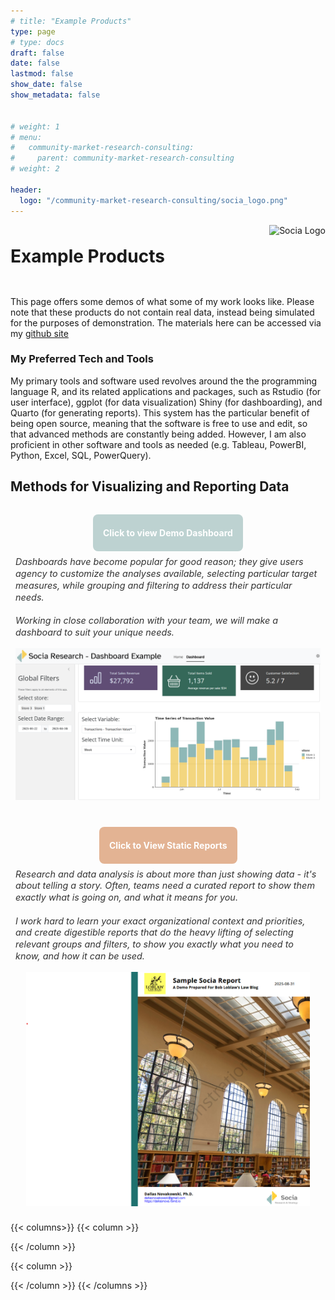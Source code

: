 ```yaml
---
# title: "Example Products"
type: page
# type: docs
draft: false
date: false
lastmod: false
show_date: false
show_metadata: false


# weight: 1
# menu:
#   community-market-research-consulting:
#     parent: community-market-research-consulting
# weight: 2

header:
  logo: "/community-market-research-consulting/socia_logo.png"
---
```



<div class="header-with-logo">
  <h1>Example Products</h1>
  <img src="/community-market-research-consulting/socia_logo.png" alt="Socia Logo" style="height:100px;">
</div>




This page offers some demos of what some of my work looks like. Please note that these products do not contain real data, instead being simulated for the purposes of demonstration. The materials here can be accessed via my [github site](https://github.com/DallasNovakowski/socia_demo)


<style>

/* Base button style */
.cta-button {
  display: inline-flex;
  align-items: center;
  justify-content: center;
  color: #fff !important;                     /* force white text */
  -webkit-text-fill-color: #fff !important;   /* for iOS / Safari */
  padding: 0.6rem 1rem;
  border-radius: 0.5rem;
  text-decoration: none;
  font-weight: 700;
  min-height: 40px;
  transition: transform .12s ease, box-shadow .12s ease, background-color .18s ease;
  will-change: transform, box-shadow, background-color;
  border: none;
}

/* Specific backgrounds for each CTA */
.cta-button.contact  { background-color: #E8C684; }
.cta-button.examples { background-color: #E3B393; }
.cta-button.library  { background-color: #BDD2D1; }

/* Keep text white in all states */
.cta-button,
.cta-button:link,
.cta-button:visited,
.cta-button:hover,
.cta-button:active,
.cta-button:focus {
  color: #fff !important;
  -webkit-text-fill-color: #fff !important;
  text-decoration: none;
}

/* Hover: slightly lighter background + lift */
.cta-button.contact:hover  { background-color: #F1D79A; }
.cta-button.examples:hover { background-color: #EEC1A5; }
.cta-button.library:hover  { background-color: #C9DDDC; }

.cta-button:hover {
  transform: translateY(-3px);
  box-shadow: 0 6px 18px rgba(0,0,0,0.08);
  cursor: pointer;
}

/* Focus accessibility */
.cta-button:focus {
  outline: 3px solid rgba(0,0,0,0.08);
  outline-offset: 2px;
}



/* === Layout container === */

.page-header,
.article-container,
.docs-content > *:first-child {
  margin-top: 0 !important;
  padding-top: 0 !important;
}

.cta-container {
display: flex;
flex-wrap: wrap;         /* allows stacking on small screens */
align-items: flex-start; /* top align so text doesn't push image down */
justify-content: center; /* center them if wrapping */
column-gap: 2rem;        /* horizontal space between button-wrapper and image */
row-gap: 1rem;           /* vertical spacing when stacked */
}

.cta-container img {
  max-height: 375px;
  height: auto;
  width: auto;
  margin-top: 0rem !important;
  margin-bottom: 0rem !important;
  flex: 0 0 auto;          /* don't let image shrink */
}

.cta-button-wrapper {
  display: flex;
  flex-direction: column;  /* stack button + text vertically */
  align-items: center;     /* keep button centered */
  text-align: center;      /* default: centered text (for small screens) */
  flex: 1 1 300px;         /* allow it to grow wider when wrapping */
  min-width: 220px;        /* prevents squishing too narrow */
}

.cta-button-wrapper .cta-button {
  margin-bottom: 0.5rem;
}

/* description text */
.cta-description {
  font-size: 0.9rem;
  font-style: italic;
  line-height: 1.3;
  color: #333;
  width: 100%;             /* let it expand fully */
  max-width: none;         /* remove the artificial cap */
}

/* On larger screens, left-align the description */
@media (min-width: 768px) {
  .cta-button-wrapper {
    align-items: center;    /* keep button centered */
  }
  .cta-description {
    text-align: left;       /* left-align description text */
  }
}



.header-with-logo {
  display: flex;
  flex-wrap: wrap;
  align-items: center;
  justify-content: space-between;
  margin-top: 0;
}

/* Make sure the h1 takes available space */
.header-with-logo h1 {
  flex: 1 1 auto;
  min-width: 200px;
  margin: 0;
}

/* Image sizing */
.header-with-logo img {
  flex: 0 0 auto;
  margin-top: 0;
}

/* On small screens, stack vertically with logo first */
@media (max-width: 600px) {
  .header-with-logo {
    flex-direction: column;
    align-items: center;  /* center both logo and title */
  }

  .header-with-logo img {
    order: -1;  /* move logo above the h1 */
    margin-bottom: 0.5rem;
  }

  .header-with-logo h1 {
    text-align: center;/* center title on small screens */
        margin-bottom: 2rem;

  }
}
</style>




### My Preferred Tech and Tools

My primary tools and software used revolves around the the programming language R, and its related applications and packages, such as Rstudio (for user interface), ggplot (for data visualization) Shiny (for dashboarding), and Quarto (for generating reports). This system has the particular benefit of being open source, meaning that the software is free to use and edit, so that advanced methods are constantly being added. However, I am also proficient in other software and tools as needed (e.g. Tableau, PowerBI, Python, Excel, SQL, PowerQuery).

## Methods for Visualizing and Reporting Data


<div style="padding: .5rem; border-radius: 0.5rem; margin-top: 1.5rem; margin-bottom: 1.5rem;">
  <div class="cta-container">

  <!-- Button + description -->
  <div class="cta-button-wrapper">
    <a href="https://gzlvni-dallas-novakowski.shinyapps.io/socia_demo/" class="cta-button library">Click to view Demo Dashboard</a>
    <div class="cta-description">
      Dashboards have become popular for good reason; they give users agency to customize the analyses available, selecting particular target measures, while grouping and filtering to address their particular needs. 
      <br> <br>
  Working in close collaboration with your team, we will make a dashboard to suit your unique needs.
    </div>
  </div>

  <!-- Image -->
  <a href="https://gzlvni-dallas-novakowski.shinyapps.io/socia_demo/" target="_blank">
    <img src="dashboard.png" alt="A screenshot of Socia's demo dashboard"/>
  </a>

  </div>
</div>



<div style="padding: .5rem; border-radius: 0.5rem; margin:0rem;">
  <div class="cta-container">

  <!-- Button + description -->
  <div class="cta-button-wrapper">
    <a href="/uploads/socia_report_demo.pdf" class="cta-button examples">Click to View Static Reports</a>
    <div class="cta-description">
      Research and data analysis is about more than just showing data - it's about telling a story. Often, teams need a curated report to show them exactly what is going on, and what it means for you. <br> <br> I work hard to learn your exact organizational context and priorities, and create digestible reports that do the heavy lifting of selecting relevant groups and filters, to show you exactly what you need to know, and how it can be used. 

  </div>
  </div>


  <!-- Image -->
  <a href="/uploads/socia_report_demo.pdf" target="_blank">
    <img src="static_report.png" alt="A screenshot of Socia's demo dashboard"/>
  </a>

  </div>
</div>




{{< columns>}}
{{< column >}}

{{< /column >}}

{{< column >}}



{{< /column >}}
{{< /columns >}}

